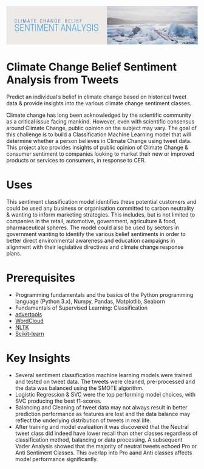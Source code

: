 ![ccba_rj](ccba_rj.png)

# Climate Change Belief Sentiment Analysis from Tweets

Predict an individual’s belief in climate change based on historical tweet data & provide insights into the various climate change sentiment classes.

Climate change has long been acknowledged by the scientific community as a critical issue facing mankind. However, even with scientific consensus around Climate Change, public opinion on the subject may vary. The goal of this challenge is to build a Classification Machine Learning model that will determine whether a person believes in Climate Change using tweet data. This project also provides insights of public opinion of Climate Change & consumer sentiment to companies looking to market their new or improved products or services to consumers, in response to CER.

# Uses
This sentiment classification model identifies these potential customers and could be used any business or organisation committed to carbon neutrality & wanting to inform marketing strategies. This includes, but is not limited to companies in the retail, automotive, government, agriculture & food, pharmaceutical spheres. The model could also be used by sectors in government wanting to identify the various belief sentiments in order to better direct environmental awareness and education campaigns in alignment with their legislative directives and climate change response plans.

# Prerequisites
- Programming fundamentals and the basics of the Python programming language (Python 3.x), Numpy, Pandas, Matplotlib, Seaborn
- Fundamentals of Supervised Learning: Classification 
- [advertools](https://advertools.readthedocs.io/en/master/)
- [WordCloud](https://amueller.github.io/word_cloud/)
- [NLTK](https://www.nltk.org/)
- [Scikit-learn](https://scikit-learn.org/)

# Key Insights
- Several sentiment classification machine learning models were trained and tested on tweet data. The tweets were cleaned, pre-processed and the data was balanced using the SMOTE algorithm.
- Logistic Regression & SVC were the top performing model choices, with SVC producing the best f1-scores.
- Balancing and Cleaning of tweet data may not always result in better prediction performance as features are lost and the data balance may reflect the underlying distribution of tweets in real life.
- After training and model evaluation it was discovered that the Neutral tweet class did indeed have lower recall than other classes regardless of classification method, balancing or data processing. A subsequent Vader Analysis showed that the majority of neutral tweets echoed Pro or Anti Sentiment Classes. This overlap into Pro aand Anti classes affects model performance significantly.
